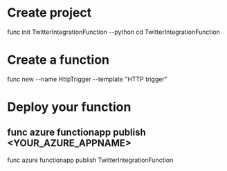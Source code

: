 # Create project
func init TwitterIntegrationFunction --python
cd TwitterIntegrationFunction

# Create a function
func new --name HttpTrigger --template "HTTP trigger"

# Deploy your function
## func azure functionapp publish <YOUR_AZURE_APPNAME>
func azure functionapp publish TwitterIntegrationFunction
